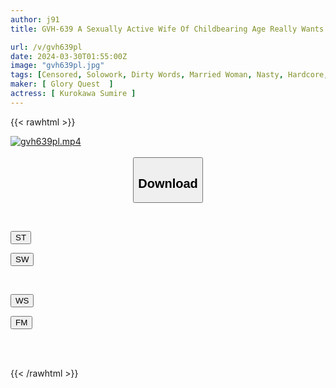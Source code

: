 ```yaml
---
author: j91
title: GVH-639 A Sexually Active Wife Of Childbearing Age Really Wants To Get Pregnant! ! Sumire Kurokawa

url: /v/gvh639pl
date: 2024-03-30T01:55:00Z
image: "gvh639pl.jpg"
tags: [Censored, Solowork, Dirty Words, Married Woman, Nasty, Hardcore, Slut, Conceived	]
maker: [ Glory Quest  ]
actress: [ Kurokawa Sumire ]
---
```



{{< rawhtml >}}

<div class="video" data-videoid="oDp83YY28VHdJK">
    <a href="javascript:;">
        <img src="/v/gvh639pl/gvh639pl.jpg" width="WIDTH" height="HEIGHT" alt="gvh639pl.mp4" loading="lazy">
    </a>
</div>

<script type="text/javascript" src="https://j91.asia/asset/on-demand-st.js"></script>

<br>
  <link rel="stylesheet" href="https://j91.asia/asset/bs5.css">
  
  <center>
  <button class="btn btn-primary" type="button" data-bs-toggle="collapse" data-bs-target=".multi-collapse" aria-expanded="false" aria-controls="multiCollapseExample1 multiCollapseExample2"><h2>Download</h2></button></center>
</p>
<div class="row">
  <div class="col">
    <div class="collapse multi-collapse" id="multiCollapseExample1">
      <div class="card card-body">
	      	      <br>
<div class="buttons">  
<p><a href="https://streamtape.to/v/oDp83YY28VHdJK" target="_blank"><button class="btn-hover color-3"><i class="fa fa-download"></i> ST</button></a></p>
<p><a href="https://asnwish.com/nav7e560f7yh" target="_blank"><button class="btn-hover color-2"><i class="fa fa-download"></i> SW</button></a></p></div>
    </div>
  </div>
</div>
  <div class="col">
    <div class="collapse multi-collapse" id="multiCollapseExample2">
      <div class="card card-body">
	      <br>
<div class="buttons">
<p><a href="https://wolfstream.tv/qbmxcwb4fl6v"><button class="btn-hover color-9"><i class="fa fa-download"></i> WS</button></a></p>
<p><a href="https://filemoon.sx/d/bxr7rezejikm"><button class="btn-hover color-8"><i class="fa fa-download"></i> FM</button></a></p></div>
<br><br>
      </div>
    </div>
  </div>
</div>

{{< /rawhtml >}}
